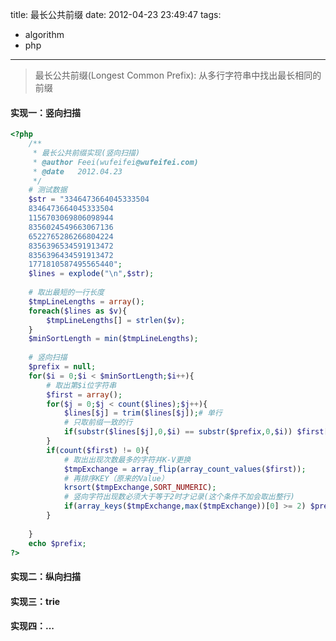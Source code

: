 title: 最长公共前缀
date: 2012-04-23 23:49:47
tags:
- algorithm
- php
---
> 最长公共前缀(Longest Common Prefix): 从多行字符串中找出最长相同的前缀

<!-- more -->

#### 实现一：竖向扫描
```PHP
<?php
	/**
	 * 最长公共前缀实现(竖向扫描)
	 * @author Feei(wufeifei@wufeifei.com)
	 * @date   2012.04.23
	 */
	# 测试数据
	$str = "3346473664045333504
	8346473664045333504
	1156703069806098944
	8356024549663067136
	6522765286266804224
	8356396534591913472
	8356396434591913472
	1771810587495565440";
	$lines = explode("\n",$str);
	
	# 取出最短的一行长度
	$tmpLineLengths = array();
	foreach($lines as $v){
		$tmpLineLengths[] = strlen($v);
	}
	$minSortLength = min($tmpLineLengths);
	
	# 竖向扫描
	$prefix = null;
	for($i = 0;$i < $minSortLength;$i++){
		# 取出第$i位字符串
		$first = array();
		for($j = 0;$j < count($lines);$j++){
			$lines[$j] = trim($lines[$j]);# 单行
			# 只取前缀一致的行
			if(substr($lines[$j],0,$i) == substr($prefix,0,$i)) $first[] = $lines[$j][$i];
		}
		if(count($first) != 0){
			# 取出出现次数最多的字符并K-V更换
			$tmpExchange = array_flip(array_count_values($first));
			# 再排序KEY（原来的Value）
			krsort($tmpExchange,SORT_NUMERIC);
			# 竖向字符出现数必须大于等于2时才记录(这个条件不加会取出整行)
			if(array_keys($tmpExchange,max($tmpExchange))[0] >= 2) $prefix .= current($tmpExchange);
		}
		
	}
	echo $prefix;
?>
```

#### 实现二：纵向扫描
#### 实现三：trie
#### 实现四：...
